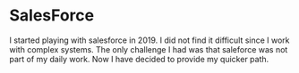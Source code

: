 # SalesForce
I started playing with salesforce in 2019. I did not find it difficult since I work with complex systems. The only challenge I had was that saleforce was not part of my daily work. Now I have decided to provide my quicker path.
